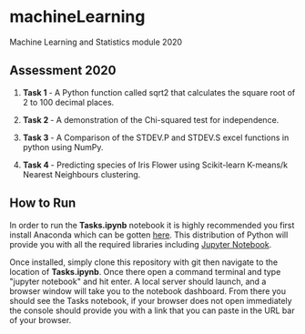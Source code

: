 # machineLearning
Machine Learning and Statistics module 2020 
<br>
## Assessment 2020

1. <b> Task 1 </b> - A Python function called sqrt2 that calculates the square root of 2 to 100 decimal places. 

2. <b> Task 2 </b> - A demonstration of the Chi-squared test for independence.

3. <b> Task 3 </b> - A Comparison of the STDEV.P and STDEV.S excel functions in python using NumPy. 

4. <b> Task 4 </b> - Predicting species of Iris Flower using Scikit-learn K-means/k Nearest Neighbours clustering.

## How to Run

In order to run the <b>Tasks.ipynb</b> notebook it is highly recommended you first install Anaconda which can be gotten <a href="https://www.anaconda.com/" target="_blank">here</a>. This distribution of Python will provide you with all the required libraries including <a href="https://jupyter.org/install.html" target="_blank">Jupyter Notebook</a>.

Once installed, simply clone this repository with git then navigate to the location of <b>Tasks.ipynb</b>. Once there open a command terminal and type "jupyter notebook" and hit enter. A local server should launch, and a browser window will take you to the notebook dashboard. From there you should see the Tasks notebook, if your browser does not open immediately the console should provide you with a link that you can paste in the URL bar of your browser.
